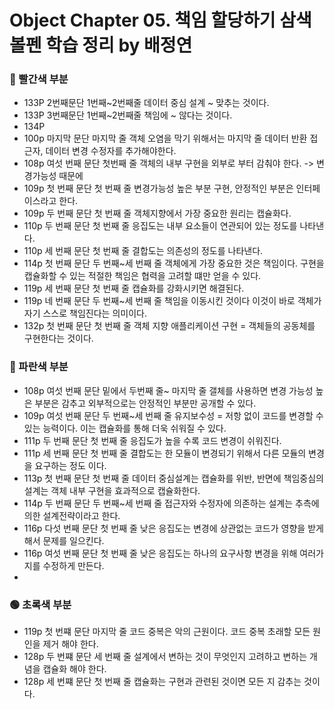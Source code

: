 # Object Chapter 05. 책임 할당하기 삼색 볼펜 학습 정리 by 배정연

### 🔴 빨간색 부분
* 133P 2번째문단 1번째~2번째줄 데이터 중심 설계 ~ 맞추는 것이다. 
* 133P 3번째문단 1번째~2번째줄 책임에 ~ 않다는 것이다. 
* 134P 
* 100p 마지막 문단 마지막 줄 객체 오염을 막기 위해서는 마지막 줄 데이터 반환 접근자, 데이터 변경 수정자를 추가해야한다. 
* 108p 여섯 번째 문단 첫번째 줄 객체의 내부 구현을 외부로 부터 감춰야 한다. -> 변경가능성 때문에 
* 109p 첫 번째 문단 첫 번째 줄 변경가능성 높은 부분 구현, 안정적인 부분은 인터페이스라고 한다. 
* 109p 두 번째 문단 첫 번째 줄 객체지향에서 가장 중요한 원리는 캡슐화다.
* 110p 두 번째 문단 첫 번째 줄 응집도는 내부 요소들이 연관되어 있는 정도를 나타낸다.
* 110p 세 번째 문단 첫 번째 줄 결합도는 의존성의 정도를 나타낸다.
* 114p 첫 번째 문단 두 번째~세 번째 줄 객체에게 가장 중요한 것은 책임이다. 구현을 캡슐화할 수 있는 적절한 책임은 협력을 고려할 떄만 얻을 수 있다. 
* 119p 세 번째 문단 첫 번째 줄 캡슐화를 강화시키면 해결된다.
* 119p 네 번째 문단 두 번째~세 번째 줄 책임을 이동시킨 것이다 이것이 바로 객체가 자기 스스로 책임진다는 의미이다. 
* 132p 첫 번째 문단 첫 번째 줄 객체 지향 애플리케이션 구현 = 객체들의 공동체를 구현한다는 것이다.
### 🔵 파란색 부분
* 108p 여섯 번째 문단 밑에서 두번째 줄~ 마지막 줄 갤체를 사용하면 변경 가능성 높은 부분은 감추고 외부적으로는 안정적인 부분만 공개할 수 있다.
* 109p 여섯 번째 문단 두 번째~세 번째 줄 유지보수성 = 저항 없이 코드를 변경할 수 있는 능력이다. 이는 캡슐화를 통해 더욱 쉬워질 수 있다.
* 111p 두 번째 문단 첫 번째 줄 응집도가 높을 수록 코드 변경이 쉬워진다.
* 111p 세 번째 문단 첫 번째 줄 결합도는 한 모듈이 변경되기 위해서 다른 모듈의 변경을 요구하는 정도 이다.
* 113p 첫 번째 문단 첫 번째 줄 데이터 중심설계는 캡슐화를 위반, 반면에 책임중심의 설계는 객체 내부 구현을 효과적으로 캡슐화한다.
* 114p 두 번째 문단 두 번째~세 번째 줄 접근자와 수정자에 의존하는 설계는 추측에 의한 설계전략이라고 한다.
* 116p 다섯 번째 문단 첫 번째 줄 낮은 응집도는 변경에 상관없는 코드가 영향을 받게 해서 문제를 일으킨다.
* 116p 여섯 번째 문단 첫 번째 줄 낮은 응집도는 하나의 요구사항 변경을 위해 여러가지를 수정하게 만든다.
* 
### 🟢 초록색 부분

*  119p 첫 번쨰 문단 마지막 줄 코드 중복은 악의 근원이다. 코드 중복 초래할 모든 원인을 제거 해야 한다.
*  128p 두 번쨰 문단 세 번째 줄 설계에서 변하는 것이 무엇인지 고려하고 변하는 개념을 캡슐화 해야 한다.
*  128p 세 번쨰 문단 첫 번째 줄 캡슐화는 구현과 관련된 것이면 모든 지 감추는 것이다. 

